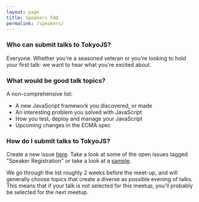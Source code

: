 ```yaml
---
layout: page
title: Speakers FAQ
permalink: /speakers/
---
```


### Who can submit talks to TokyoJS?
Everyone. Whether you're a seasoned veteran or you're looking to hold your first talk: we want to hear what you're excited about.

### What would be good talk topics?
A non-comprehensive list:

* A new JavaScript framework you discovered, or made
* An interesting problem you solved with JavaScript
* How you test, deploy and manage your JavaScript
* Upcoming changes in the ECMA spec

### How do I submit talks to TokyoJS?
Create a new issue [here](https://github.com/tokyojs/tokyojs.github.io/issues). Take a look at some of the open issues 
tagged "Speaker Registration" or take a look at a [sample](https://github.com/tokyojs/tokyojs.github.io/issues/3]). 

We go through the list roughly 2 weeks before the meet-up, and will 
generally choose topics that create a diverse as possible evening of talks. 
This means that if your talk is not selected for this meetup, you'll probably be selected for the next meetup.